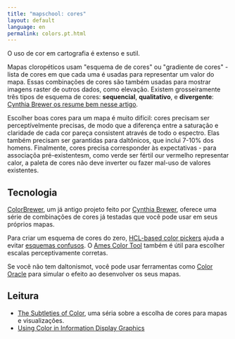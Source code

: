 ```yaml
---
title: "mapschool: cores"
layout: default
language: en
permalink: colors.pt.html
---
```


O uso de cor em cartografia é extenso e sutil.

Mapas cloropéticos usam "esquema de de cores" ou "gradiente de cores" - lista de cores em que cada uma é usadas para representar um valor do mapa. Essas combinações de cores são também usadas para mostrar imagens raster de outros dados, como elevação. Existem grosseiramente três tipos de esquema de cores: **sequencial**, **qualitativo**, e **divergente**: [Cynthia Brewer os resume bem nesse artigo](http://colorbrewer2.org/learnmore/schemes_full.html).

Escolher boas cores para um mapa é muito difícil: cores precisam ser perceptívelmente precisas, de modo que a diferença entre a saturação e claridade de cada cor pareça consistent através de todo o espectro. Elas também precisam ser garantidas para daltônicos, que inclui 7-10% dos homens. Finalmente, cores precisa corresponder às expectativas - para associaçõa pré-existentesm, como verde ser fértil our vermelho representar calor, a paleta de cores não deve inverter ou fazer mal-uso de valores existentes.

## Tecnologia

[ColorBrewer](http://colorbrewer2.org/), um já antigo projeto feito por [Cynthia Brewer](http://www.personal.psu.edu/cab38/), oferece uma série de combinações de cores já testadas que você pode usar em seus próprios mapas.

Para criar um esquema de cores do zero, [HCL-based color pickers](http://vis4.net/labs/colorvis/embed.html?m=hcl&gradients=6) ajuda a evitar [esquemas confusos](http://vis4.net/blog/posts/avoid-equidistant-hsv-colors/). O [Ames Color Tool](http://colorusage.arc.nasa.gov/ColorTool.php) também é útil para escolher escalas perceptivamente corretas.

Se você não tem daltonismot, você pode usar ferramentas como [Color Oracle](http://colororacle.org/) para simular o efeito ao desenvolver os seus mapas.

## Leitura

* [The Subtleties of Color](http://earthobservatory.nasa.gov/blogs/elegantfigures/2013/08/05/subtleties-of-color-part-1-of-6/), uma séria sobre a escolha de cores para mapas e visualizações.
* [Using Color in Information Display Graphics](http://colorusage.arc.nasa.gov/)